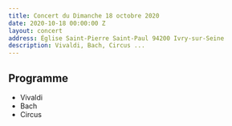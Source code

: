 ```yaml
---
title: Concert du Dimanche 18 octobre 2020
date: 2020-10-18 00:00:00 Z
layout: concert
address: Église Saint-Pierre Saint-Paul 94200 Ivry-sur-Seine
description: Vivaldi, Bach, Circus ...
---
```


## Programme

* Vivaldi
* Bach
* Circus
